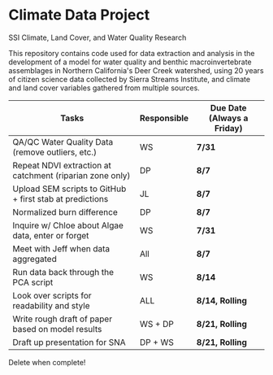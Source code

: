 # Climate Data Project
SSI Climate, Land Cover, and Water Quality Research

This repository contains code used for data extraction and analysis in the development of a model for water quality and benthic macroinvertebrate assemblages in Northern California's Deer Creek watershed, using 20 years of citizen science data collected by Sierra Streams Institute, and climate and land cover variables gathered from multiple sources.

Tasks | Responsible | Due Date (Always a Friday)
------- | -------- | --------
QA/QC Water Quality Data (remove outliers, etc.) | WS | **7/31**
Repeat NDVI extraction at catchment (riparian zone only) | DP | **8/7**
Upload SEM scripts to GitHub + first stab at predictions | JL | **8/7**
Normalized burn difference | DP | **8/7**
Inquire w/ Chloe about Algae data, enter or forget | WS | **7/31**
Meet with Jeff when data aggregated | All | **8/7**
Run data back through the PCA script | WS | **8/14**
Look over scripts for readability and style | ALL | **8/14, Rolling**
Write rough draft of paper based on model results | WS + DP | **8/21, Rolling**
Draft up presentation for SNA | DP + WS | **8/21, Rolling**

Delete when complete!
